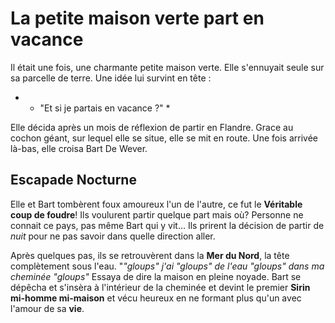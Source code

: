 # La petite maison verte part en vacance

Il était une fois, une charmante petite maison verte. 
Elle s'ennuyait seule sur sa parcelle de terre. Une idée lui survint en tête :
* - "Et si je partais en vacance ?" *

Elle décida après un mois de réflexion de partir en Flandre.
Grace au cochon géant, sur lequel elle se situe, elle se mit en route.
Une fois arrivée là-bas, elle croisa Bart De Wever.

## Escapade Nocturne

Elle et Bart tombèrent foux amoureux l'un de l'autre, ce fut le **Véritable coup de foudre**!
Ils voulurent partir quelque part mais où? Personne ne connait ce pays, pas même Bart qui y vit...
Ils prirent la décision de partir de *nuit* pour ne pas savoir dans quelle direction aller.

Après quelques pas, ils se retrouvèrent dans la **Mer du Nord**, la tête complètement sous l'eau.
"*"gloups" j'ai "gloups" de l'eau "gloups" dans ma cheminée "gloups"* Essaya de dire la maison en pleine noyade.
Bart se dépêcha et s'insèra à l'intérieur de la cheminée et devint le premier **Sirin mi-homme mi-maison** et vécu heureux en ne formant plus qu'un avec l'amour de sa **vie**. 

